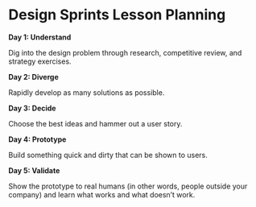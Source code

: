 # Design Sprints Lesson Planning

**Day 1: Understand**

Dig into the design problem through research, competitive review, and strategy exercises.

**Day 2: Diverge**

Rapidly develop as many solutions as possible.

**Day 3: Decide**

Choose the best ideas and hammer out a user story.

**Day 4: Prototype**

Build something quick and dirty that can be shown to users.

**Day 5: Validate**

Show the prototype to real humans (in other words, people outside your company) and learn what works and what doesn’t work.
